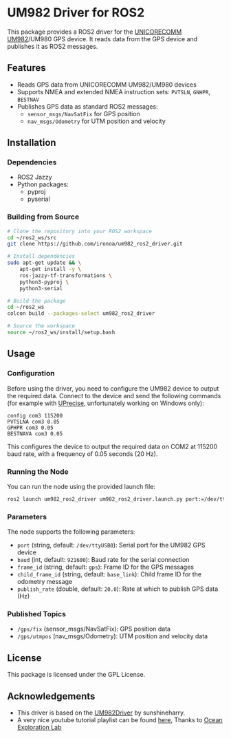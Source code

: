 # UM982 Driver for ROS2

This package provides a ROS2 driver for the [UNICORECOMM UM982](https://en.unicore.com/products/dual-antenna-gnss-um982/)/UM980 GPS device. It reads data from the GPS device and publishes it as ROS2 messages.

## Features

- Reads GPS data from UNICORECOMM UM982/UM980 devices
- Supports NMEA and extended NMEA instruction sets: `PVTSLN`, `GNHPR`, `BESTNAV`
- Publishes GPS data as standard ROS2 messages:
  - `sensor_msgs/NavSatFix` for GPS position
  - `nav_msgs/Odometry` for UTM position and velocity

## Installation

### Dependencies

- ROS2 Jazzy
- Python packages:
  - pyproj
  - pyserial

### Building from Source

```bash
# Clone the repository into your ROS2 workspace
cd ~/ros2_ws/src
git clone https://github.com/ironoa/um982_ros2_driver.git

# Install dependencies
sudo apt-get update && \
    apt-get install -y \
    ros-jazzy-tf-transformations \
    python3-pyproj \
    python3-serial

# Build the package
cd ~/ros2_ws
colcon build --packages-select um982_ros2_driver

# Source the workspace
source ~/ros2_ws/install/setup.bash
```

## Usage

### Configuration

Before using the driver, you need to configure the UM982 device to output the required data. Connect to the device and send the following commands (for example with [UPrecise](https://en.unicore.com/products/uprecise.html), unfortunately working on Windows only):

```
config com3 115200
PVTSLNA com3 0.05
GPHPR com3 0.05
BESTNAVA com3 0.05
```

This configures the device to output the required data on COM2 at 115200 baud rate, with a frequency of 0.05 seconds (20 Hz).

### Running the Node

You can run the node using the provided launch file:

```bash
ros2 launch um982_ros2_driver um982_ros2_driver.launch.py port:=/dev/ttyUSB0 baud:=115200
```

### Parameters

The node supports the following parameters:

- `port` (string, default: `/dev/ttyUSB0`): Serial port for the UM982 GPS device
- `baud` (int, default: `921600`): Baud rate for the serial connection
- `frame_id` (string, default: `gps`): Frame ID for the GPS messages
- `child_frame_id` (string, default: `base_link`): Child frame ID for the odometry message
- `publish_rate` (double, default: `20.0`): Rate at which to publish GPS data (Hz)

### Published Topics

- `/gps/fix` (sensor_msgs/NavSatFix): GPS position data
- `/gps/utmpos` (nav_msgs/Odometry): UTM position and velocity data

## License

This package is licensed under the GPL License.

## Acknowledgements

- This driver is based on the [UM982Driver](https://github.com/sunshineharry/UM982Driver) by sunshineharry.
- A very nice youtube tutorial playlist can be found [here](https://www.youtube.com/watch?v=jqYMHWi4KoI&list=PLlxhE8mLdQdHq4C_DjIz_UhQR9dJWjFJM), Thanks to [Ocean Exploration Lab](https://www.youtube.com/@oceanexplorationlab) 
